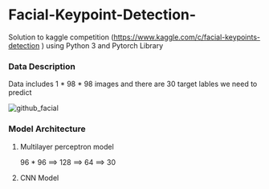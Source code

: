 # Facial-Keypoint-Detection-
Solution to kaggle competition (https://www.kaggle.com/c/facial-keypoints-detection ) using Python 3 and Pytorch Library 

### Data Description

Data includes  1 * 98 * 98 images and there are 30 target lables we need to predict

![github_facial](https://user-images.githubusercontent.com/51395380/59057075-328ced00-88b7-11e9-8dc2-5b573d2d3fcd.PNG)

### Model Architecture

1) Multilayer perceptron model

    96 * 96 ==> 128 ==> 64 ==> 30
    
2) CNN Model
